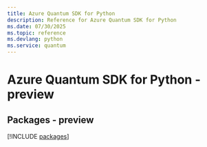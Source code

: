 ```yaml
---
title: Azure Quantum SDK for Python
description: Reference for Azure Quantum SDK for Python
ms.date: 07/30/2025
ms.topic: reference
ms.devlang: python
ms.service: quantum
---
```

# Azure Quantum SDK for Python - preview
## Packages - preview
[!INCLUDE [packages](quantum-index.md)]